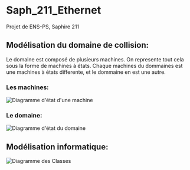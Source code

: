 # Saph_211_Ethernet
Projet de ENS-PS, Saphire 211

## Modélisation du domaine de collision:
Le domaine est composé de plusieurs machines. On represente tout cela sous la forme de machines à états. Chaque machines du dommaines est une machines à états differente, et le dommaine en est une autre.

### Les machines:

![Diagramme d'état d'une machine](http://www.plantuml.com/plantuml/proxy?cache=no&src=https://raw.github.com/EmileClement/Saph_211_Ethernet/master/asset/etat_machine.uml)

### Le domaine:

![Diagramme d'état du domaine](http://www.plantuml.com/plantuml/proxy?cache=no&src=https://raw.github.com/EmileClement/Saph_211_Ethernet/master/asset/etat_domaine.uml)

## Modélisation informatique:

![Diagramme des Classes](http://www.plantuml.com/plantuml/proxy?cache=no&src=https://raw.github.com/EmileClement/Saph_211_Ethernet/master/asset/class.uml)
